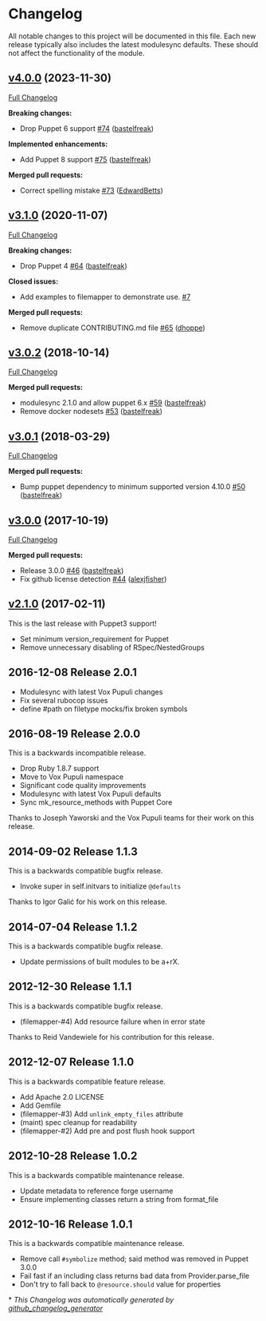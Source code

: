 # Changelog

All notable changes to this project will be documented in this file.
Each new release typically also includes the latest modulesync defaults.
These should not affect the functionality of the module.

## [v4.0.0](https://github.com/voxpupuli/puppet-filemapper/tree/v4.0.0) (2023-11-30)

[Full Changelog](https://github.com/voxpupuli/puppet-filemapper/compare/v3.1.0...v4.0.0)

**Breaking changes:**

- Drop Puppet 6 support [\#74](https://github.com/voxpupuli/puppet-filemapper/pull/74) ([bastelfreak](https://github.com/bastelfreak))

**Implemented enhancements:**

- Add Puppet 8 support [\#75](https://github.com/voxpupuli/puppet-filemapper/pull/75) ([bastelfreak](https://github.com/bastelfreak))

**Merged pull requests:**

- Correct spelling mistake [\#73](https://github.com/voxpupuli/puppet-filemapper/pull/73) ([EdwardBetts](https://github.com/EdwardBetts))

## [v3.1.0](https://github.com/voxpupuli/puppet-filemapper/tree/v3.1.0) (2020-11-07)

[Full Changelog](https://github.com/voxpupuli/puppet-filemapper/compare/v3.0.2...v3.1.0)

**Breaking changes:**

- Drop Puppet 4 [\#64](https://github.com/voxpupuli/puppet-filemapper/pull/64) ([bastelfreak](https://github.com/bastelfreak))

**Closed issues:**

- Add examples to filemapper to demonstrate use. [\#7](https://github.com/voxpupuli/puppet-filemapper/issues/7)

**Merged pull requests:**

- Remove duplicate CONTRIBUTING.md file [\#65](https://github.com/voxpupuli/puppet-filemapper/pull/65) ([dhoppe](https://github.com/dhoppe))

## [v3.0.2](https://github.com/voxpupuli/puppet-filemapper/tree/v3.0.2) (2018-10-14)

[Full Changelog](https://github.com/voxpupuli/puppet-filemapper/compare/v3.0.1...v3.0.2)

**Merged pull requests:**

- modulesync 2.1.0 and allow puppet 6.x [\#59](https://github.com/voxpupuli/puppet-filemapper/pull/59) ([bastelfreak](https://github.com/bastelfreak))
- Remove docker nodesets [\#53](https://github.com/voxpupuli/puppet-filemapper/pull/53) ([bastelfreak](https://github.com/bastelfreak))

## [v3.0.1](https://github.com/voxpupuli/puppet-filemapper/tree/v3.0.1) (2018-03-29)

[Full Changelog](https://github.com/voxpupuli/puppet-filemapper/compare/v3.0.0...v3.0.1)

**Merged pull requests:**

- Bump puppet dependency to minimum supported version 4.10.0 [\#50](https://github.com/voxpupuli/puppet-filemapper/pull/50) ([bastelfreak](https://github.com/bastelfreak))

## [v3.0.0](https://github.com/voxpupuli/puppet-filemapper/tree/v3.0.0) (2017-10-19)

[Full Changelog](https://github.com/voxpupuli/puppet-filemapper/compare/v2.1.0...v3.0.0)

**Merged pull requests:**

- Release 3.0.0 [\#46](https://github.com/voxpupuli/puppet-filemapper/pull/46) ([bastelfreak](https://github.com/bastelfreak))
- Fix github license detection [\#44](https://github.com/voxpupuli/puppet-filemapper/pull/44) ([alexjfisher](https://github.com/alexjfisher))

## [v2.1.0](https://github.com/voxpupuli/puppet-filemapper/tree/v2.1.0) (2017-02-11)

This is the last release with Puppet3 support!

* Set minimum version_requirement for Puppet
* Remove unnecessary disabling of RSpec/NestedGroups

## 2016-12-08 Release 2.0.1

  * Modulesync with latest Vox Pupuli changes
  * Fix several rubocop issues
  * define #path on filetype mocks/fix broken symbols

## 2016-08-19 Release 2.0.0

This is a backwards incompatible release.

  * Drop Ruby 1.8.7 support
  * Move to Vox Pupuli namespace
  * Significant code quality improvements
  * Modulesync with latest Vox Pupuli defaults
  * Sync mk_resource_methods with Puppet Core


Thanks to Joseph Yaworski and the Vox Pupuli teams for their work on this release.


## 2014-09-02 Release 1.1.3

This is a backwards compatible bugfix release.

  * Invoke super in self.initvars to initialize `@defaults`

Thanks to Igor Galić for his work on this release.


## 2014-07-04 Release 1.1.2

This is a backwards compatible bugfix release.

  * Update permissions of built modules to be a+rX.


## 2012-12-30 Release 1.1.1

This is a backwards compatible bugfix release.

  * (filemapper-#4) Add resource failure when in error state

Thanks to Reid Vandewiele for his contribution for this release.


## 2012-12-07 Release 1.1.0

This is a backwards compatible feature release.

  * Add Apache 2.0 LICENSE
  * Add Gemfile
  * (filemapper-#3) Add `unlink_empty_files` attribute
  * (maint) spec cleanup for readability
  * (filemapper-#2) Add pre and post flush hook support


## 2012-10-28 Release 1.0.2

This is a backwards compatible maintenance release.

  * Update metadata to reference forge username
  * Ensure implementing classes return a string from format_file


## 2012-10-16 Release 1.0.1

This is a backwards compatible maintenance release.

  * Remove call `#symbolize` method; said method was removed in Puppet 3.0.0
  * Fail fast if an including class returns bad data from Provider.parse_file
  * Don't try to fall back to `@resource.should` value for properties


\* *This Changelog was automatically generated by [github_changelog_generator](https://github.com/github-changelog-generator/github-changelog-generator)*
